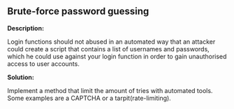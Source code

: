 
Brute-force password guessing
-------

**Description:**

Login functions should not abused in an automated way that an attacker could create a 
script that contains a list of usernames and passwords, which he could use against your 
login function in order to gain unauthorised access to user accounts.


**Solution:**

Implement a method that limit the amount of tries with automated tools. 
Some examples are a CAPTCHA or a tarpit(rate-limiting).

	